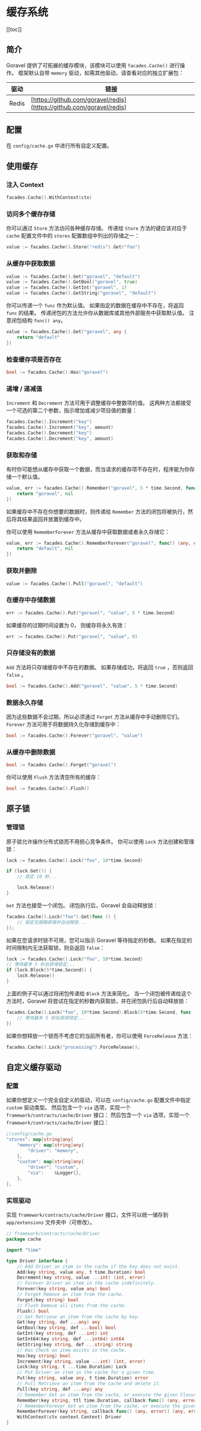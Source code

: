 # 缓存系统

[[toc]]

## 简介

Goravel 提供了可拓展的缓存模块，该模块可以使用 `facades.Cache()` 进行操作。 框架默认自带 `memory` 驱动，如需其他驱动，请查看对应的独立扩展包：

| 驱动    | 链接                                                                                                   |
| ----- | ---------------------------------------------------------------------------------------------------- |
| Redis | [https://github.com/goravel/redis](https://github.com/goravel/redis) |

## 配置

在 `config/cache.go` 中进行所有自定义配置。

## 使用缓存

### 注入 Context

```go
facades.Cache().WithContext(ctx)
```

### 访问多个缓存存储

你可以通过 `Store` 方法访问各种缓存存储。 传递给 `Store` 方法的键应该对应于 `cache` 配置文件中的 `stores` 配置数组中列出的存储之一：

```go
value := facades.Cache().Store("redis").Get("foo")
```

### 从缓存中获取数据

```go
value := facades.Cache().Get("goravel", "default")
value := facades.Cache().GetBool("goravel", true)
value := facades.Cache().GetInt("goravel", 1)
value := facades.Cache().GetString("goravel", "default")
```

你可以传递一个 `func` 作为默认值。 如果指定的数据在缓存中不存在，将返回 `func` 的结果。 传递闭包的方法允许你从数据库或其他外部服务中获取默认值。 注意闭包结构 `func() any`。

```go
value := facades.Cache().Get("goravel", any {
    return "default"
})
```

### 检查缓存项是否存在

```go
bool := facades.Cache().Has("goravel")
```

### 递增 / 递减值

`Increment` 和 `Decrement` 方法可用于调整缓存中整数项的值。 这两种方法都接受一个可选的第二个参数，指示增加或减少项目值的数量：

```go
facades.Cache().Increment("key")
facades.Cache().Increment("key", amount)
facades.Cache().Decrement("key")
facades.Cache().Decrement("key", amount)
```

### 获取和存储

有时你可能想从缓存中获取一个数据，而当请求的缓存项不存在时，程序能为你存储一个默认值。

```go
value, err := facades.Cache().Remember("goravel", 5 * time.Second, func() (any, error) {
    return "goravel", nil
})
```

如果缓存中不存在你想要的数据时，则传递给 `Remember` 方法的闭包将被执行，然后将其结果返回并放置到缓存中。

你可以使用 `RememberForever` 方法从缓存中获取数据或者永久存储它：

```go
value, err := facades.Cache().RememberForever("goravel", func() (any, error) {
    return "default", nil
})
```

### 获取并删除

```go
value := facades.Cache().Pull("goravel", "default")
```

### 在缓存中存储数据

```go
err := facades.Cache().Put("goravel", "value", 5 * time.Second)
```

如果缓存的过期时间设置为 0， 则缓存将永久有效：

```go
err := facades.Cache().Put("goravel", "value", 0)
```

### 只存储没有的数据

`Add` 方法将只存储缓存中不存在的数据。 如果存储成功，将返回 `true` ，否则返回 `false` 。

```go
bool := facades.Cache().Add("goravel", "value", 5 * time.Second)
```

### 数据永久存储

因为这些数据不会过期，所以必须通过 `Forget` 方法从缓存中手动删除它们。 `Forever` 方法可用于将数据持久化存储到缓存中：

```go
bool := facades.Cache().Forever("goravel", "value")
```

### 从缓存中删除数据

```go
bool := facades.Cache().Forget("goravel")
```

你可以使用 `Flush` 方法清空所有的缓存：

```go
bool := facades.Cache().Flush()
```

## 原子锁

### 管理锁

原子锁允许操作分布式锁而不用担心竞争条件。 你可以使用 `Lock` 方法创建和管理锁：

```go
lock := facades.Cache().Lock("foo", 10*time.Second)

if (lock.Get()) {
    // 锁定 10 秒...

    lock.Release()
}
```

`Get` 方法也接受一个闭包。 闭包执行后，Goravel 会自动释放锁：

```go
facades.Cache().Lock("foo").Get(func () {
    // 锁定无限期获得并自动释放...
});
```

如果在您请求时锁不可用，您可以指示 Goravel 等待指定的秒数。 如果在指定的时间限制内无法获取锁，则会返回 `false`：

```go
lock := facades.Cache().Lock("foo", 10*time.Second)
// 等待最多 5 秒后获得锁定...
if (lock.Block(5*time.Second)) {
    lock.Release()
}
```

上面的例子可以通过将闭包传递给 `Block` 方法来简化。 当一个闭包被传递给这个方法时，Goravel 将尝试在指定的秒数内获取锁，并在闭包执行后自动释放锁：

```go
facades.Cache().Lock("foo", 10*time.Second).Block(5*time.Second, func () {
    // 等待最多 5 秒后获得锁定...
})
```

如果你想释放一个锁而不考虑它的当前所有者，你可以使用 `ForceRelease` 方法：

```go
facades.Cache().Lock("processing").ForceRelease();
```

## 自定义缓存驱动

### 配置

如果你想定义一个完全自定义的驱动，可以在 `config/cache.go` 配置文件中指定 `custom` 驱动类型。
然后包含一个 `via` 选项，实现一个 `framework/contracts/cache/Driver` 接口：
然后包含一个 `via` 选项，实现一个 `framework/contracts/cache/Driver` 接口：

```go
//config/cache.go
"stores": map[string]any{
    "memory": map[string]any{
        "driver": "memory",
    },
    "custom": map[string]any{
        "driver": "custom",
        "via":    &Logger{},
    },
},
```

### 实现驱动

实现 `framework/contracts/cache/Driver` 接口，文件可以统一储存到 `app/extensions` 文件夹中（可修改）。

```go
// framework/contracts/cache/Driver
package cache

import "time"

type Driver interface {
    // Add Driver an item in the cache if the key does not exist.
    Add(key string, value any, t time.Duration) bool
    Decrement(key string, value ...int) (int, error)
    // Forever Driver an item in the cache indefinitely.
    Forever(key string, value any) bool
    // Forget Remove an item from the cache.
    Forget(key string) bool
    // Flush Remove all items from the cache.
    Flush() bool
    // Get Retrieve an item from the cache by key.
    Get(key string, def ...any) any
    GetBool(key string, def ...bool) bool
    GetInt(key string, def ...int) int
    GetInt64(key string, def ...int64) int64
    GetString(key string, def ...string) string
    // Has Check an item exists in the cache.
    Has(key string) bool
    Increment(key string, value ...int) (int, error)
    Lock(key string, t ...time.Duration) Lock
    // Put Driver an item in the cache for a given time.
    Put(key string, value any, t time.Duration) error
    // Pull Retrieve an item from the cache and delete it.
    Pull(key string, def ...any) any
    // Remember Get an item from the cache, or execute the given Closure and store the result.
    Remember(key string, ttl time.Duration, callback func() (any, error)) (any, error)
    // RememberForever Get an item from the cache, or execute the given Closure and store the result forever.
    RememberForever(key string, callback func() (any, error)) (any, error)
    WithContext(ctx context.Context) Driver
}
```
